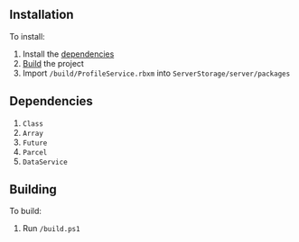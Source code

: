 ## Installation
To install:
1. Install the [dependencies](#dependencies)
2. [Build](#building) the project
3. Import `/build/ProfileService.rbxm` into `ServerStorage/server/packages`

## Dependencies
1. `Class`
2. `Array`
3. `Future`
4. `Parcel`
5. `DataService`

## Building
To build:
1. Run `/build.ps1`